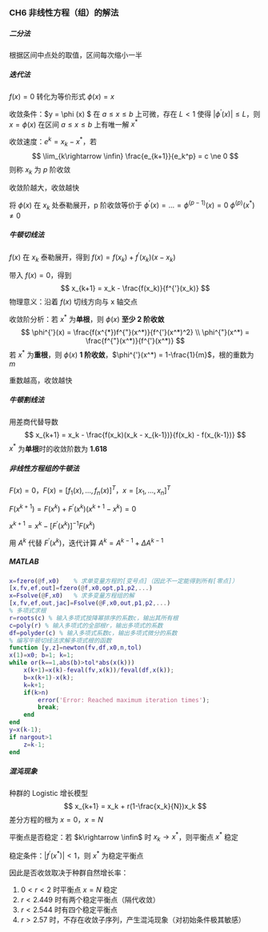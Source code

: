 ### CH6 非线性方程（组）的解法

##### 二分法

根据区间中点处的取值，区间每次缩小一半

##### 迭代法

$f(x) = 0$ 转化为等价形式 $\phi (x) = x$

收敛条件：$y = \phi (x) $ 在 $a\le x\le b$ 上可微，存在 $L \lt 1$ 使得 $|\phi^{'}(x)| \le L$，则 $x =\phi(x)$ 在区间 $a\le x\le b$ 上有唯一解 $x^{*}$

收敛速度：$e^k = x_k - x^*$，若 
$$
\lim_{k\rightarrow \infin} \frac{e_{k+1}}{e_k^p} = c \ne 0
$$
则称 ${x_k}$ 为 $p$ 阶收敛

收敛阶越大，收敛越快

将 $\phi(x)$ 在 $x_k$ 处泰勒展开，p 阶收敛等价于 $\phi^{'}(x) = ... = \phi^{(p-1)}(x) = 0$ $\phi^{(p)}(x^*) \ne 0$ 

##### 牛顿切线法

$f(x)$ 在 $x_k$ 泰勒展开，得到 $f(x) = f(x_k) + f^{'}(x_k)(x-x_k)$

带入 $f(x) = 0$，得到
$$
x_{k+1} = x_k - \frac{f(x_k)}{f^{'}(x_k)}
$$
物理意义：沿着 $f(x)$ 切线方向与 x 轴交点

收敛阶分析：若 $x^*$ 为**单根**，则 $\phi(x)$ **至少 2 阶收敛**
$$
\phi^{'}(x) = \frac{f(x^{*})f^{"}(x^*)}{f^{'}(x^*)^2} \\
\phi^{"}(x^*) = \frac{f^{"}(x^*)}{f^{'}(x^*)}
$$
若 $x^*$ 为**重根**，则 $\phi(x)$ **1 阶收敛**，$\phi^{'}(x^*) = 1-\frac{1}{m}$，根的重数为 $m$

重数越高，收敛越快

##### 牛顿割线法

用差商代替导数
$$
x_{k+1} = x_k - \frac{f(x_k)(x_k - x_{k-1})}{f(x_k) - f(x_{k-1})}
$$
$x^*$ 为**单根**时的收敛阶数为 **1.618**

##### 非线性方程组的牛顿法

$F(x) = 0$，$F(x) = [f_1(x), ...,f_n(x)]^T$，$x=[x_1,...,x_n]^T$

$F(x^{k+1}) = F(x^k) + F^{'}(x^k)(x^{k+1} - x^{k}) = 0$

$x^{k+1} = x^{k} - [F^{'}(x^k)]^{-1}F(x^k)$

用 $A^k$ 代替 $F^{'}(x^k)$，迭代计算 $A^k = A^{k-1} + \Delta A^{k-1}$

##### MATLAB

```matlab
x=fzero(@f,x0)    % 求单变量方程的[变号点]（因此不一定能得到所有[零点]）
[x,fv,ef,out]=fzero(@f,x0,opt,p1,p2,...)  
x=Fsolve(@F,x0)   % 求多变量方程组的解
[x,fv,ef,out,jac]=Fsolve(@F,x0,out,p1,p2,...)
% 多项式求根
r=roots(c) % 输入多项式按降幂排序的系数c，输出其所有根
c=poly(r) % 输入多项式的全部根r，输出多项式的系数
df=polyder(c) % 输入多项式系数c，输出多项式微分的系数
% 编写牛顿切线法求解多项式根的函数
function [y,z]=newton(fv,df,x0,n,tol)
x(1)=x0; b=1; k=1;
while or(k==1,abs(b)>tol*abs(x(k)))
    x(k+1)=x(k)-feval(fv,x(k))/feval(df,x(k));
    b=x(k+1)-x(k);
    k=k+1;
    if(k>n)
        error('Error: Reached maximum iteration times');
        break;
    end
end
y=x(k-1);
if nargout>1
    z=k-1;
end
```

##### 混沌现象

种群的 Logistic 增长模型
$$
x_{k+1} = x_k + r(1-\frac{x_k}{N})x_k
$$
差分方程的根为 $x=0$，$x=N$

平衡点是否稳定：若 $k\rightarrow \infin$ 时  $x_k\rightarrow x^*$，则平衡点 $x^*$ 稳定

稳定条件：$|f^{'}(x^*)| \lt 1$，则 $x^*$ 为稳定平衡点

因此是否收敛取决于种群自然增长率：

1. $0\lt r\lt 2$ 时平衡点 $x=N$ 稳定
2. $r\lt 2.449$ 时有两个稳定平衡点（隔代收敛）
3. $r \lt 2.544$ 时有四个稳定平衡点
4. $r\gt 2.57$ 时，不存在收敛子序列，产生混沌现象（对初始条件极其敏感）